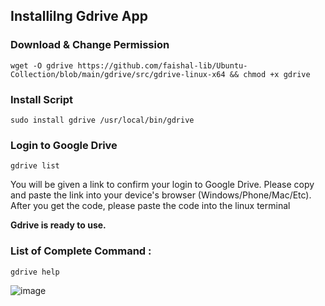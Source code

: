 ## Installilng Gdrive App

### Download & Change Permission
`wget -O gdrive https://github.com/faishal-lib/Ubuntu-Collection/blob/main/gdrive/src/gdrive-linux-x64 && chmod +x gdrive`

### Install Script
`sudo install gdrive /usr/local/bin/gdrive`

### Login to Google Drive
`gdrive list`

You will be given a link to confirm your login to Google Drive. Please copy and paste the link into your device's browser (Windows/Phone/Mac/Etc). After you get the code, please paste the code into the linux terminal

**Gdrive is ready to use.**

### List of Complete Command :
`gdrive help`

![image](https://user-images.githubusercontent.com/25089714/192476834-23d299df-164f-4fcc-a2a2-57079a3e7997.png)
